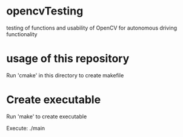 # opencvTesting
testing of functions and usability of OpenCV for autonomous driving functionality

# usage of this repository
Run 'cmake' in this directory to create makefile

# Create executable
Run 'make' to create executable

Execute: ./main <function> <data> <sensitivity>
